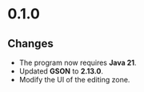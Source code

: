 # 0.1.0
## Changes
- The program now requires **Java 21**.
- Updated **GSON** to **2.13.0**.
- Modify the UI of the editing zone.
